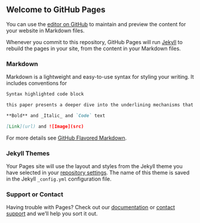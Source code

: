 ## Welcome to GitHub Pages

You can use the [editor on GitHub](https://github.com/Sophiali12/MachineLearning/edit/master/README.md) to maintain and preview the content for your website in Markdown files.

Whenever you commit to this repository, GitHub Pages will run [Jekyll](https://jekyllrb.com/) to rebuild the pages in your site, from the content in your Markdown files.

### Markdown

Markdown is a lightweight and easy-to-use syntax for styling your writing. It includes conventions for

```markdown
Syntax highlighted code block

this paper presents a deeper dive into the underlining mechanisms that could allow Uber to not cause traffic congestion. This study presents findings to specifically examine the following two questions: Does Uber surge pricing delay peak hour demands? Does Uber allow greater use of public transportation?  Despite of the ubiquitous presence of Uber, surprisingly, there is very limited information on this topic. This study will use trip data provided by Uber and TLC, time series technique and regression analysis to answer those questions. 

**Bold** and _Italic_ and `Code` text

[Link](url) and ![Image](src)
```

For more details see [GitHub Flavored Markdown](https://guides.github.com/features/mastering-markdown/).

### Jekyll Themes

Your Pages site will use the layout and styles from the Jekyll theme you have selected in your [repository settings](https://github.com/Sophiali12/MachineLearning/settings). The name of this theme is saved in the Jekyll `_config.yml` configuration file.

### Support or Contact

Having trouble with Pages? Check out our [documentation](https://help.github.com/categories/github-pages-basics/) or [contact support](https://github.com/contact) and we’ll help you sort it out.
